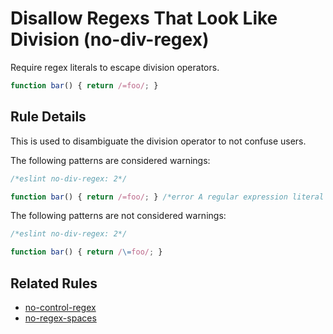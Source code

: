 # Disallow Regexs That Look Like Division (no-div-regex)

Require regex literals to escape division operators.

```js
function bar() { return /=foo/; }
```

## Rule Details

This is used to disambiguate the division operator to not confuse users.

The following patterns are considered warnings:

```js
/*eslint no-div-regex: 2*/

function bar() { return /=foo/; } /*error A regular expression literal can be confused with '/='.*/
```

The following patterns are not considered warnings:

```js
/*eslint no-div-regex: 2*/

function bar() { return /\=foo/; }
```

## Related Rules

* [no-control-regex](no-control-regex.md)
* [no-regex-spaces](no-regex-spaces.md)
